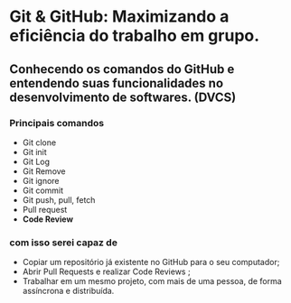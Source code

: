 # Git & GitHub: Maximizando a eficiência do trabalho em grupo.
## Conhecendo os comandos do GitHub e entendendo suas funcionalidades no desenvolvimento de softwares. (DVCS)

### Principais comandos
- Git clone
- Git init
- Git Log
- Git Remove
- Git ignore
- Git commit
- Git push, pull, fetch
- Pull request
- <b>Code Review</b>

### com isso serei capaz de
- Copiar um repositório já existente no GitHub para o seu computador;
- Abrir Pull Requests e realizar Code Reviews ;
- Trabalhar em um mesmo projeto, com mais de uma pessoa, de forma assíncrona e distribuída.

